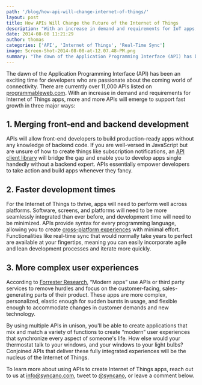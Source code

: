 ```yaml
---
path: '/blog/how-api-will-change-internet-of-things/'
layout: post
title: How APIs Will Change the Future of the Internet of Things
description: "With an increase in demand and requirements for IoT apps, more and more APIs will emerge to support fast growth in three major ways. Learn more..."
date: 2014-08-08 11:21:29
author: thomas
categories: ['API', 'Internet of Things', 'Real-Time Sync']
image: Screen-Shot-2014-08-08-at-12.07.48-PM.png
summary: "The dawn of the Application Programming Interface (API) has been an exciting time for developers who are passionate about the coming world of connectivity. There are currently over 11,000 APIs listed on programmableweb.com. With an increase in demand and requirements for Internet of Things apps, more and more APIs will emerge to support fast growth in three major ways"
---
```

The dawn of the Application Programming Interface (API) has been an exciting time for developers who are passionate about the coming world of connectivity. There are currently over 11,000 APIs listed on <a href="http://programmableweb.com">programmableweb.com</a>. With an increase in demand and requirements for Internet of Things apps, more and more APIs will emerge to support fast growth in three major ways:
<h2>1. Merging front-end and backend development</h2>
APIs will allow front-end developers to build production-ready apps without any knowledge of backend code. If you are well-versed in JavaScript but are unsure of how to create things like subscription notifications, an <a href="http://docs.syncano.io">API client library</a> will bridge the gap and enable you to develop apps single handedly without a backend expert. APIs essentially empower developers to take action and build apps whenever they fancy.
<h2>2. Faster development times</h2>
For the Internet of Things to thrive, apps will need to perform well across platforms. Software, screens, and platforms will need to be more seamlessly integrated than ever before, and development time will need to be minimized. APIs provide syntax for every programming language, allowing you to create <a href="http://www.syncano.io/second-screen/">cross-platform experiences</a> with minimal effort. Functionalities like real-time sync that would normally take years to perfect are available at your fingertips, meaning you can easily incorporate agile and lean development processes and iterate more quickly.
<h2>3. More complex user experiences</h2>
According to <a href="http://www.forrester.com/Developing+Modern+Applications+With+Agile+Outsourcing+Part+One/fulltext/-/E-RES113281">Forrester Research</a>, “Modern apps” use APIs or third party services to remove hurdles and focus on the customer-facing, sales-generating parts of their product. These apps are more complex, personalized, elastic enough for sudden bursts in usage, and flexible enough to accommodate changes in customer demands and new technology.

By using multiple APIs in unison, you'll be able to create applications that mix and match a variety of functions to create “modern” user experiences that synchronize every aspect of someone's life. How else would your thermostat talk to your windows, and your windows to your light bulbs? Conjoined APIs that deliver these fully integrated experiences will be the nucleus of the Internet of Things.

To learn more about using APIs to create Internet of Things apps, reach out to us at <a href="mailto:info@syncano.com">info@syncano.com</a>, tweet to <a href="http://twitter.com/syncano">@syncano</a>, or leave a comment below.